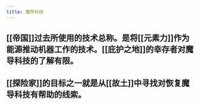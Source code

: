 ```yaml
---
title: 魔导科技
---
```


## [[帝国]]过去所使用的技术总称。是将[[元素力]]作为能源推动机器工作的技术。[[庇护之地]]的幸存者对魔导科技的了解有限。
## [[探险家]]的目标之一就是从[[故土]]中寻找对恢复魔导科技有帮助的线索。
